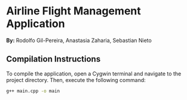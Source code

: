 # Airline Flight Management Application

**By:** Rodolfo Gil-Pereira, Anastasia Zaharia, Sebastian Nieto

## Compilation Instructions

To compile the application, open a Cygwin terminal and navigate to the project directory. Then, execute the following command:

```sh
g++ main.cpp -o main
